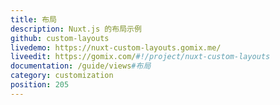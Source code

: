 ```yaml
---
title: 布局
description: Nuxt.js 的布局示例
github: custom-layouts
livedemo: https://nuxt-custom-layouts.gomix.me/
liveedit: https://gomix.com/#!/project/nuxt-custom-layouts
documentation: /guide/views#布局
category: customization
position: 205
---
```

